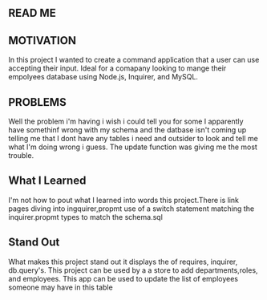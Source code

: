 ## READ ME

## MOTIVATION
 In this project I wanted to create a command application that a user can use accepting their input. Ideal for a comapany looking to mange their empolyees database using Node.js, Inquirer, and MySQL.
## PROBLEMS
Well the problem i'm having i wish i could tell you for some I apparently have somethinf wrong with my schema and the datbase isn't coming up telling me that I dont have any tables i need and outsider to look and tell me what I'm doing wrong i guess. The update function was giving me the most trouble.
 
## What I Learned
 I'm not how to pout what I learned into words this project.There is link pages diving into ingquirer,propmt use of a switch statement matching the inquirer.propmt types to match the schema.sql
## Stand Out
 What makes this project stand out it displays the of requires, inquirer, db.query's. This project can be used by a a store to add departments,roles, and employees. This app can be used to update the list of employees someone may have in this table